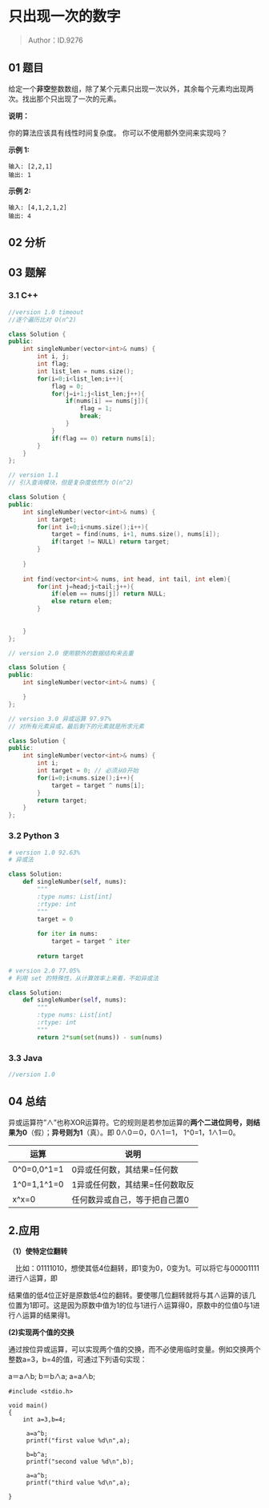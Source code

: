 # 只出现一次的数字

> Author：ID.9276

## 01 题目

给定一个**非空**整数数组，除了某个元素只出现一次以外，其余每个元素均出现两次。找出那个只出现了一次的元素。

**说明：**

你的算法应该具有线性时间复杂度。 你可以不使用额外空间来实现吗？

**示例 1:**

```
输入: [2,2,1]
输出: 1
```

**示例 2:**

```
输入: [4,1,2,1,2]
输出: 4
```

## 02 分析



## 03 题解

### 3.1 C++

```c++
//version 1.0 timeout
//逐个遍历比对 O(n^2)

class Solution {
public:
    int singleNumber(vector<int>& nums) {
        int i, j;
        int flag;
        int list_len = nums.size();
        for(i=0;i<list_len;i++){
            flag = 0;
            for(j=i+1;j<list_len;j++){
                if(nums[i] == nums[j]){
                    flag = 1;
                    break;
                }
            }
            if(flag == 0) return nums[i];
        }
    }
};
```

```c++
// version 1.1
// 引入查询模块，但是复杂度依然为 O(n^2)

class Solution {
public:
    int singleNumber(vector<int>& nums) {
        int target;
        for(int i=0;i<nums.size();i++){
            target = find(nums, i+1, nums.size(), nums[i]);
            if(target != NULL) return target;
        }
       
    }
    
    int find(vector<int>& nums, int head, int tail, int elem){
        for(int j=head;j<tail;j++){
            if(elem == nums[j]) return NULL;
            else return elem;
        }
    
    
    }
};
```

```c++
// version 2.0 使用额外的数据结构来去重

class Solution {
public:
    int singleNumber(vector<int>& nums) {

    }
};
```

```c++
// version 3.0 异或运算 97.97%
// 对所有元素异或，最后剩下的元素就是所求元素

class Solution {
public:
    int singleNumber(vector<int>& nums) {
        int i;
        int target = 0; // 必须从0开始
        for(i=0;i<nums.size();i++){
            target = target ^ nums[i];
        }
        return target;  
    }
};
```



### 3.2 Python 3

```python
# version 1.0 92.63%
# 异或法

class Solution:
    def singleNumber(self, nums):
        """
        :type nums: List[int]
        :rtype: int
        """
        target = 0
        
        for iter in nums:
            target = target ^ iter
        
        return target
```

```python
# version 2.0 77.05%
# 利用 set 的特殊性，从计算效率上来看，不如异或法

class Solution:
    def singleNumber(self, nums):
        """
        :type nums: List[int]
        :rtype: int
        """
        return 2*sum(set(nums)) - sum(nums)
```



### 3.3 Java

```java
//version 1.0
```



## 04 总结

异或运算符”∧”也称XOR运算符。它的规则是若参加运算的**两个二进位同号，则结果为0**（假）；**异号则为1**（真）。即 0∧0＝0，0∧1＝1， 1^0=1，1∧1＝0。

| 运算        | 说明                           |
| ----------- | ------------------------------ |
| 0^0=0,0^1=1 | 0异或任何数，其结果=任何数     |
| 1^0=1,1^1=0 | 1异或任何数，其结果=任何数取反 |
| x^x=0       | 任何数异或自己，等于把自己置0  |

## **2.应用**

**（1）使特定位翻转**

　比如：01111010，想使其低4位翻转，即1变为0，0变为1。可以将它与00001111进行∧运算，即

结果值的低4位正好是原数低4位的翻转。要使哪几位翻转就将与其∧运算的该几位置为1即可。这是因为原数中值为1的位与1进行∧运算得0，原数中的位值0与1进行∧运算的结果得1。

**(2)实现两个值的交换**

通过按位异或运算，可以实现两个值的交换，而不必使用临时变量。例如交换两个整数a=3，b=4的值，可通过下列语句实现：

a＝a∧b; 
b＝b∧a; 
a=a∧b;

```
#include <stdio.h>

void main()
{
    int a=3,b=4;

     a=a^b;
     printf("first value %d\n",a);

     b=b^a;
     printf("second value %d\n",b);

     a=a^b;
     printf("third value %d\n",a);

}
```